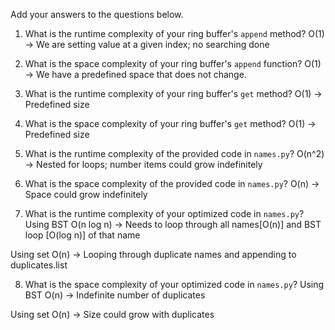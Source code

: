 Add your answers to the questions below.

1. What is the runtime complexity of your ring buffer's `append` method?
O(1) -> We are setting value at a given index; no searching done

2. What is the space complexity of your ring buffer's `append` function?
O(1) -> We have a predefined space that does not change.

3. What is the runtime complexity of your ring buffer's `get` method?
O(1) -> Predefined size

4. What is the space complexity of your ring buffer's `get` method?
O(1) -> Predefined size


5. What is the runtime complexity of the provided code in `names.py`?
O(n^2) -> Nested for loops; number items could grow indefinitely 

6. What is the space complexity of the provided code in `names.py`?
O(n) -> Space could grow indefinitely

7. What is the runtime complexity of your optimized code in `names.py`?
Using BST
O(n log n) -> Needs to loop through all names[O(n)] and BST loop [O(log n)] of that name

Using set
O(n) -> Looping through duplicate names and appending to duplicates.list

8. What is the space complexity of your optimized code in `names.py`?
Using BST
O(n) -> Indefinite number of duplicates

Using set
O(n) -> Size could grow with duplicates
